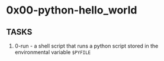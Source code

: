 # 0x00-python-hello_world
## TASKS
1. 0-run - a shell script that runs a python script stored in the environmental variable `$PYFILE`

